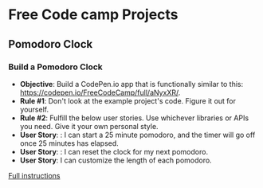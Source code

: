 # Free Code camp Projects

## Pomodoro Clock

### Build a Pomodoro Clock

- **Objective**: Build a CodePen.io app that is functionally similar to this: <https://codepen.io/FreeCodeCamp/full/aNyxXR/>.
- **Rule #1**: Don't look at the example project's code. Figure it out for yourself.
- **Rule #2**: Fulfill the below user stories. Use whichever libraries or APIs you need. Give it your own personal style.
- **User Story**: : I can start a 25 minute pomodoro, and the timer will go off once 25 minutes has elapsed.
- **User Story**: : I can reset the clock for my next pomodoro.
- **User Story**: I can customize the length of each pomodoro.

[Full instructions](https://www.freecodecamp.com/challenges/build-a-pomodoro-clock)
